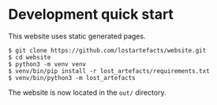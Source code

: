 # Development quick start

This website uses static generated pages.

```
$ git clone https://github.com/lostartefacts/website.git
$ cd website
$ python3 -m venv venv
$ venv/bin/pip install -r lost_artefacts/requirements.txt
$ venv/bin/python3 -m lost_artefacts
```

The website is now located in the `out/` directory.
